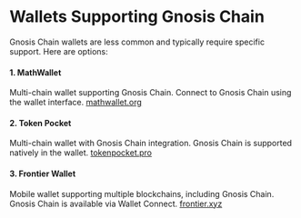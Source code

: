 # Wallets Supporting Gnosis Chain

Gnosis Chain wallets are less common and typically require specific support. Here are options:

#### **1. MathWallet**

Multi-chain wallet supporting Gnosis Chain. Connect to Gnosis Chain using the wallet interface. [mathwallet.org](https://mathwallet.org)

#### **2. Token Pocket**

Multi-chain wallet with Gnosis Chain integration. Gnosis Chain is supported natively in the wallet. [tokenpocket.pro](https://tokenpocket.pro)

#### **3. Frontier Wallet**

Mobile wallet supporting multiple blockchains, including Gnosis Chain. Gnosis Chain is available via Wallet Connect. [frontier.xyz](https://frontier.xyz)



